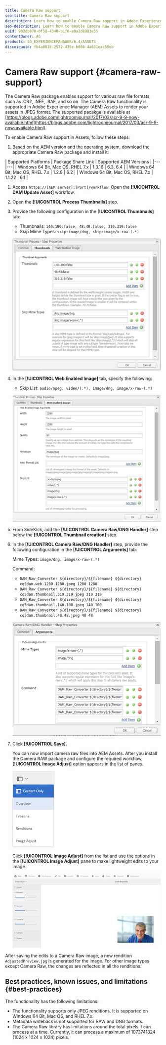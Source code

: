 ```yaml
---
title: Camera Raw support
seo-title: Camera Raw support
description: Learn how to enable Camera Raw support in Adobe Experience Manager (AEM) Assets.
seo-description: Learn how to enable Camera Raw support in Adobe Experience Manager (AEM) Assets.
uuid: 9b2db870-0f58-4340-b1f6-e0a2d8983e55
contentOwner: AG
products: SG_EXPERIENCEMANAGER/6.4/ASSETS
discoiquuid: fb4a0018-2572-439e-b066-4a631eac55eb
---
```


# Camera Raw support {#camera-raw-support}

The Camera Raw package enables support for various raw file formats, such as .CR2, .NEF, .RAF, and so on. The Camera Raw functionality is supported in Adobe Experience Manager (AEM) Assets to render your assets in JPEG format. The supported pacakge is available at [https://blogs.adobe.com/lightroomjournal/2017/03/acr-9-9-now-available.html](https://blogs.adobe.com/lightroomjournal/2017/03/acr-9-9-now-available.html).

To enable Camera Raw support in Assets, follow these steps:

1. Based on the AEM version and the operating system, download the appropriate Camera Raw package and install it:

 | Supported Platforms | Package Share Link | Supported AEM Versions |
|---|---|
| Windows 64 Bit, Mac OS, RHEL 7.x | 1.3.16 | 6.3, 6.4 |
| Windows 64 Bit, Mac OS, RHEL 7.x | 1.2.8 | 6.2 |
| Windows 64 Bit, Mac OS, RHEL 7.x | 1.1.22 | 6.1 |

1. Access `https://[AEM server]:[Port]/workflow`. Open the **[!UICONTROL DAM Update Asset]** workflow.

1. Open the **[!UICONTROL Process Thumbnails]** step.  

1. Provide the following configuration in the **[!UICONTROL Thumbnails]** tab:

    * Thumbnails: `140:100:false, 48:48:false, 319:319:false`
    * Skip Mime Types: `skip:image/dng, skip:image/x-raw-(.*)`

   ![chlimage_1-334](assets/chlimage_1-334.png)

1. In the **[!UICONTROL Web Enabled Image]** tab, specify the following:

    * Skip List: `audio/mpeg, video/(.*), image/dng, image/x-raw-(.*)`

   ![chlimage_1-335](assets/chlimage_1-335.png)

1. From SideKick, add the **[!UICONTROL Camera Raw/DNG Handler]** step below the **[!UICONTROL Thumbnail creation]** step.
1. In the **[!UICONTROL Camera Raw/DNG Handler]** step, provide the following configuration in the **[!UICONTROL Arguments]** tab:

   Mime Types: `image/dng, image/x-raw-(.*)`

   Command:

    * `DAM_Raw_Converter ${directory}/${filename} ${directory} cq5dam.web.1280.1280.jpeg 1280 1280`
    * `DAM_Raw_Converter ${directory}/${filename} ${directory} cq5dam.thumbnail.319.319.jpeg 319 319`
    * `DAM_Raw_Converter ${directory}/${filename} ${directory} cq5dam.thumbnail.140.100.jpeg 140 100`
    * `DAM_Raw_Converter ${directory}/${filename} ${directory} cq5dam.thumbnail.48.48.jpeg 48 48`

   ![chlimage_1-336](assets/chlimage_1-336.png)

1. Click **[!UICONTROL Save]**.

   You can now import camera raw files into AEM Assets. After you install the Camera RAW package and configure the required workflow, **[!UICONTROL Image Adjust]** option appears in the list of panes.

   ![chlimage_1-337](assets/chlimage_1-337.png)

   Click **[!UICONTROL Image Adjust]** from the list and use the options in the **[!UICONTROL Image Adjust]** pane to make lightweight edits to your image.

   ![chlimage_1-338](assets/chlimage_1-338.png)

After saving the edits to a Camera Raw image, a new rendition `AdjustedPreview.jpg` is generated for the image. For other image types except Camera Raw, the changes are reflected in all the renditions.

## Best practices, known issues, and limitations {#best-practices}

The functionality has the following limitations:

* The functionality supports only JPEG renditions. It is supported on Windows 64 Bit, Mac OS, and RHEL 7.x.
* Metadata writeback is not supported for RAW and DNG formats.
* The Camera Raw library has limitations around the total pixels it can process at a time. Currently, it can process a maximum of 1073741824 (1024 x 1024 x 1024) pixels.
